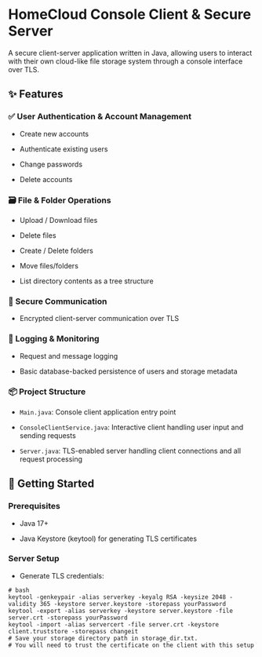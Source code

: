 # HomeCloud Console Client & Secure Server
A secure client-server application written in Java, allowing users to interact with their own cloud-like file storage system through a console interface over TLS.

## ✨ Features
### ✅ User Authentication & Account Management
- Create new accounts

- Authenticate existing users

- Change passwords

- Delete accounts

### 🗃️ File & Folder Operations
- Upload / Download files

- Delete files

- Create / Delete folders

- Move files/folders

- List directory contents as a tree structure

### 🔐 Secure Communication
- Encrypted client-server communication over TLS

### 🧾 Logging & Monitoring
- Request and message logging

- Basic database-backed persistence of users and storage metadata

### 📦 Project Structure
- `Main.java`: Console client application entry point

- `ConsoleClientService.java`: Interactive client handling user input and sending requests

- `Server.java`: TLS-enabled server handling client connections and all request processing

## 🚀 Getting Started
### Prerequisites
- Java 17+

- Java Keystore (keytool) for generating TLS certificates

### Server Setup
- Generate TLS credentials:

```
# bash
keytool -genkeypair -alias serverkey -keyalg RSA -keysize 2048 -validity 365 -keystore server.keystore -storepass yourPassword
keytool -export -alias serverkey -keystore server.keystore -file server.crt -storepass yourPassword
keytool -import -alias servercert -file server.crt -keystore client.truststore -storepass changeit
# Save your storage directory path in storage_dir.txt.
# You will need to trust the certificate on the client with this setup
```

